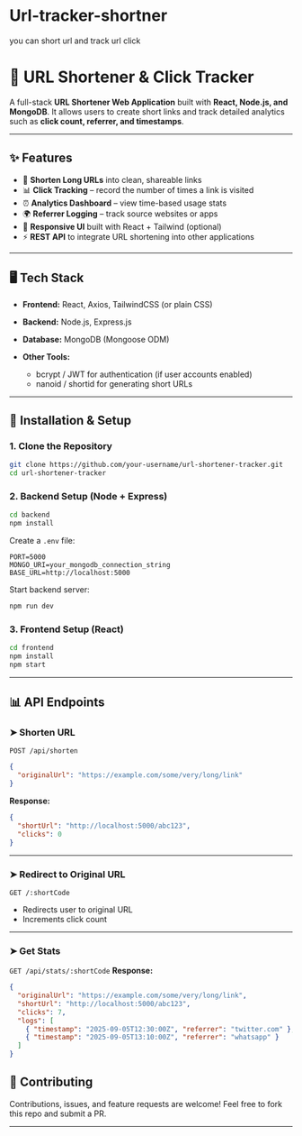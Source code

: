 # Url-tracker-shortner
you can short url and track url click
# 🔗 URL Shortener & Click Tracker

A full-stack **URL Shortener Web Application** built with **React, Node.js, and MongoDB**.
It allows users to create short links and track detailed analytics such as **click count, referrer, and timestamps**.

---

## ✨ Features

* 🔗 **Shorten Long URLs** into clean, shareable links
* 📊 **Click Tracking** – record the number of times a link is visited
* ⏰ **Analytics Dashboard** – view time-based usage stats
* 🌍 **Referrer Logging** – track source websites or apps
* 📱 **Responsive UI** built with React + Tailwind (optional)
* ⚡ **REST API** to integrate URL shortening into other applications

---

## 🖥️ Tech Stack

* **Frontend:** React, Axios, TailwindCSS (or plain CSS)
* **Backend:** Node.js, Express.js
* **Database:** MongoDB (Mongoose ODM)
* **Other Tools:**

  * bcrypt / JWT for authentication (if user accounts enabled)
  * nanoid / shortid for generating short URLs

---

## 🚀 Installation & Setup

### 1. Clone the Repository

```bash
git clone https://github.com/your-username/url-shortener-tracker.git
cd url-shortener-tracker
```

### 2. Backend Setup (Node + Express)

```bash
cd backend
npm install
```

Create a `.env` file:

```env
PORT=5000
MONGO_URI=your_mongodb_connection_string
BASE_URL=http://localhost:5000
```

Start backend server:

```bash
npm run dev
```

### 3. Frontend Setup (React)

```bash
cd frontend
npm install
npm start
```

---

## 📊 API Endpoints

### ➤ Shorten URL

`POST /api/shorten`

```json
{
  "originalUrl": "https://example.com/some/very/long/link"
}
```

**Response:**

```json
{
  "shortUrl": "http://localhost:5000/abc123",
  "clicks": 0
}
```

---

### ➤ Redirect to Original URL

`GET /:shortCode`

* Redirects user to original URL
* Increments click count

---

### ➤ Get Stats

`GET /api/stats/:shortCode`
**Response:**

```json
{
  "originalUrl": "https://example.com/some/very/long/link",
  "shortUrl": "http://localhost:5000/abc123",
  "clicks": 7,
  "logs": [
    { "timestamp": "2025-09-05T12:30:00Z", "referrer": "twitter.com" },
    { "timestamp": "2025-09-05T13:10:00Z", "referrer": "whatsapp" }
  ]
}
```

## 🤝 Contributing

Contributions, issues, and feature requests are welcome!
Feel free to fork this repo and submit a PR.

----
